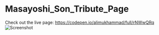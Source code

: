 # Masayoshi_Son_Tribute_Page
Check out the live page: https://codepen.io/alimukhammad/full/rNWwQRq
![Screenshot](screenshot.PNG)
